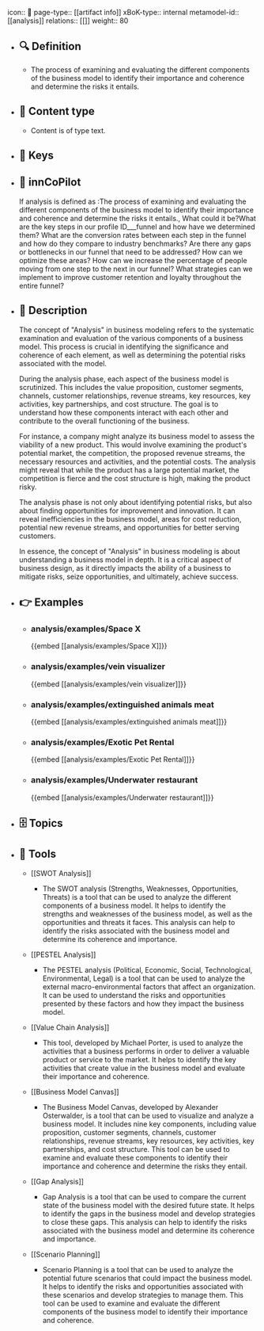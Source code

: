 icon:: 🧿
page-type:: [[artifact info]]
xBoK-type:: internal
metamodel-id:: [[analysis]]
relations:: [[]]
weight:: 80

- ## 🔍 Definition
  - The process of examining and evaluating the different components of the business model to identify their importance and coherence and determine the risks it entails.
- ## 📰 Content type 
  - Content is of type text.
  
- ## 🔑 Keys
  
- ## 🤖 innCoPilot
  If analysis is defined as :The process of examining and evaluating the different components of the business model to identify their importance and coherence and determine the risks it entails., What could it be?What are the key steps in our profile ID___funnel and how have we determined them?
  What are the conversion rates between each step in the funnel and how do they compare to industry benchmarks?
  Are there any gaps or bottlenecks in our funnel that need to be addressed? How can we optimize these areas?
  How can we increase the percentage of people moving from one step to the next in our funnel?
  What strategies can we implement to improve customer retention and loyalty throughout the entire funnel?
- ## 📖 Description
  The concept of "Analysis" in business modeling refers to the systematic examination and evaluation of the various components of a business model. This process is crucial in identifying the significance and coherence of each element, as well as determining the potential risks associated with the model.
  
  During the analysis phase, each aspect of the business model is scrutinized. This includes the value proposition, customer segments, channels, customer relationships, revenue streams, key resources, key activities, key partnerships, and cost structure. The goal is to understand how these components interact with each other and contribute to the overall functioning of the business.
  
  For instance, a company might analyze its business model to assess the viability of a new product. This would involve examining the product's potential market, the competition, the proposed revenue streams, the necessary resources and activities, and the potential costs. The analysis might reveal that while the product has a large potential market, the competition is fierce and the cost structure is high, making the product risky.
  
  The analysis phase is not only about identifying potential risks, but also about finding opportunities for improvement and innovation. It can reveal inefficiencies in the business model, areas for cost reduction, potential new revenue streams, and opportunities for better serving customers.
  
  In essence, the concept of "Analysis" in business modeling is about understanding a business model in depth. It is a critical aspect of business design, as it directly impacts the ability of a business to mitigate risks, seize opportunities, and ultimately, achieve success.
- ## 👉 Examples
  - ### analysis/examples/Space X
    {{embed [[analysis/examples/Space X]]}}
  - ### analysis/examples/vein visualizer
    {{embed [[analysis/examples/vein visualizer]]}}
  - ### analysis/examples/extinguished animals meat
    {{embed [[analysis/examples/extinguished animals meat]]}}
  - ### analysis/examples/Exotic Pet Rental
    {{embed [[analysis/examples/Exotic Pet Rental]]}}
  - ### analysis/examples/Underwater restaurant
    {{embed [[analysis/examples/Underwater restaurant]]}}
  
- ## 🗄️ Topics
  
- ## 🧰 Tools
  - [[SWOT Analysis]]
    - The SWOT analysis (Strengths, Weaknesses, Opportunities, Threats) is a tool that can be used to analyze the different components of a business model. It helps to identify the strengths and weaknesses of the business model, as well as the opportunities and threats it faces. This analysis can help to identify the risks associated with the business model and determine its coherence and importance.
  
  - [[PESTEL Analysis]]
    - The PESTEL analysis (Political, Economic, Social, Technological, Environmental, Legal) is a tool that can be used to analyze the external macro-environmental factors that affect an organization. It can be used to understand the risks and opportunities presented by these factors and how they impact the business model.
  
  - [[Value Chain Analysis]]
    - This tool, developed by Michael Porter, is used to analyze the activities that a business performs in order to deliver a valuable product or service to the market. It helps to identify the key activities that create value in the business model and evaluate their importance and coherence.
  
  - [[Business Model Canvas]]
    - The Business Model Canvas, developed by Alexander Osterwalder, is a tool that can be used to visualize and analyze a business model. It includes nine key components, including value proposition, customer segments, channels, customer relationships, revenue streams, key resources, key activities, key partnerships, and cost structure. This tool can be used to examine and evaluate these components to identify their importance and coherence and determine the risks they entail.
  
  - [[Gap Analysis]]
    - Gap Analysis is a tool that can be used to compare the current state of the business model with the desired future state. It helps to identify the gaps in the business model and develop strategies to close these gaps. This analysis can help to identify the risks associated with the business model and determine its coherence and importance.
  
  - [[Scenario Planning]]
    - Scenario Planning is a tool that can be used to analyze the potential future scenarios that could impact the business model. It helps to identify the risks and opportunities associated with these scenarios and develop strategies to manage them. This tool can be used to examine and evaluate the different components of the business model to identify their importance and coherence.

